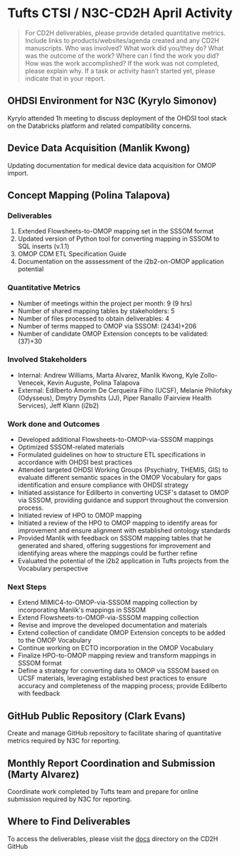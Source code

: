 # Tufts CTSI / N3C-CD2H April Activity

> For CD2H deliverables, please provide detailed quantitative metrics.
> Include links to products/websites/agenda created and any CD2H manuscripts.
> Who was involved? What work did you/they do? What was the outcome of the work?
> Where can I find the work you did? How was the work accomplished?
> If the work was not completed, please explain why.
> If a task or activity hasn’t started yet, please indicate that in your report.

## OHDSI Environment for N3C (Kyrylo Simonov)

Kyrylo attended 1h meeting to discuss deployment of the OHDSI tool stack on the Databricks platform and related compatibility concerns.

## Device Data Acquisition (Manlik Kwong)

Updating documentation for medical device data acquisition for OMOP import.

## Concept Mapping (Polina Talapova)

### Deliverables
1. Extended Flowsheets-to-OMOP mapping set in the SSSOM format 
2. Updated version of Python tool for converting mapping in SSSOM to SQL inserts (v.1.1)
3. OMOP CDM ETL Specification Guide
4. Documentation on the asssessment of the i2b2-on-OMOP application potential

### Quantitative Metrics
* Number of meetings within the project per month: 9 (9 hrs)
* Number of shared mapping tables by stakeholders: 5
* Number of files processed to obtain deliverables: 4
* Number of terms mapped to OMOP via SSSOM: (2434)+206
* Number of candidate OMOP Extension concepts to be validated: (37)+30

### Involved Stakeholders
* Internal: Andrew Williams, Marta Alvarez, Manlik Kwong, Kyle Zollo-Venecek, Kevin Auguste, Polina Talapova
* External: Edilberto Amorim De Cerqueira Filho (UCSF), Melanie Philofsky (Odysseus), Dmytry Dymshits (JJ), Piper Ranallo (Fairview Health Services), Jeff Klann (i2b2)  
### Work done and Outcomes
* Developed additional Flowsheets-to-OMOP-via-SSSOM mappings
* Optimized SSSOM-related materials
* Formulated guidelines on how to structure ETL specifications in accordance with OHDSI best practices
* Attended targeted OHDSI Working Groups (Psychiatry, THEMIS, GIS) to evaluate different semantic spaces in the OMOP Vocabulary for gaps identification and ensure compliance with OHDSI strategy
* Initiated assistance for Edilberto in converting UCSF's dataset to OMOP via SSSOM, providing guidance and support throughout the conversion process.
* Initiated review of HPO to OMOP mapping
* Initiated a review of the HPO to OMOP mapping to identify areas for improvement and ensure alignment with established ontology standards
* Provided Manlik with feedback on SSSOM mapping tables that he generated and shared, offering suggestions for improvement and identifying areas where the mappings could be further refine
* Evaluated the potential of the i2b2 application in Tufts projects from the Vocabulary perspective

### Next Steps
* Extend MIMIC4-to-OMOP-via-SSSOM mapping collection by incorporating Manlik's mappings in SSSOM
* Extend Flowsheets-to-OMOP-via-SSSOM mapping collection
* Revise and improve the developed documentation and materials
* Extend collection of candidate OMOP Extension concepts to be added to the OMOP Vocabulary
* Continue working on ECTO incorporation in the OMOP Vocabulary
* Finalize HPO-to-OMOP mapping review and transform mappings in SSSOM format
* Define a strategy for converting data to OMOP via SSSOM based on UCSF materials, leveraging established best practices to ensure accuracy and completeness of the mapping process; provide Edilberto with feedback

## GitHub Public Repository (Clark Evans)
Create and manage GitHub repository to facilitate sharing of quantitative metrics required by N3C for reporting.

## Monthly Report Coordination and Submission (Marty Alvarez)
Coordinate work completed by Tufts team and prepare for online submission required by N3C for reporting.

## Where to Find Deliverables
To access the deliverables, please visit the [docs](https://github.com/TuftsCTSI/N3C/tree/main/docs) directory on the CD2H GitHub
